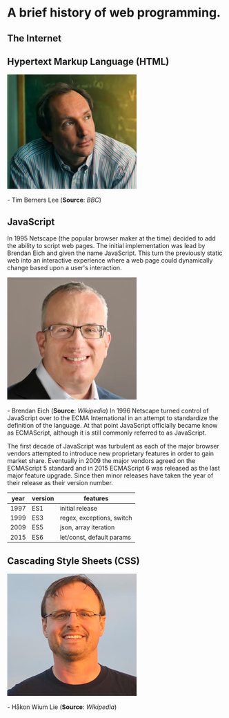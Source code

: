 # A brief history of web programming.

## The Internet

## Hypertext Markup Language (HTML)

![Tim Berners Lee](timBernersLee.jpg)

\- Tim Berners Lee (**Source**: _BBC_)

## JavaScript

In 1995 Netscape (the popular browser maker at the time) decided to add the ability to script web pages. The initial implementation was lead by Brendan Eich and given the name JavaScript. This turn the previously static web into an interactive experience where a web page could dynamically change based upon a user's interaction.

![Brendan Eich](brendanEich.jpg)

\- Brendan Eich (**Source**: _Wikipedia_)
In 1996 Netscape turned control of JavaScript over to the ECMA International in an attempt to standardize the definition of the language. At that point JavaScript officially became know as ECMAScript, although it is still commonly referred to as JavaScript.

The first decade of JavaScript was turbulent as each of the major browser vendors attempted to introduce new proprietary features in order to gain market share. Eventually in 2009 the major vendors agreed on the ECMAScript 5 standard and in 2015 ECMAScript 6 was released as the last major feature upgrade. Since then minor releases have taken the year of their release as their version number.

| year | version | features                  |
| ---- | ------- | ------------------------- |
| 1997 | ES1     | initial release           |
| 1999 | ES3     | regex, exceptions, switch |
| 2009 | ES5     | json, array iteration     |
| 2015 | ES6     | let/const, default params |

## Cascading Style Sheets (CSS)

![Håkon Wium Lie](hakonLie.jpg)

\- Håkon Wium Lie (**Source**: _Wikipedia_)
